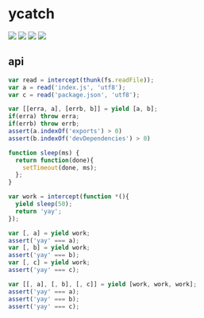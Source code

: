 # ycatch

![](http://img.shields.io/npm/v/ycatch.svg?style=flat)
![](http://img.shields.io/npm/l/ycatch.svg?style=flat)
![](http://img.shields.io/travis/ramitos/ycatch.svg?style=flat)
![](http://img.shields.io/badge/stability-experimental-orange.svg?style=flat)

## api

```js
var read = intercept(thunk(fs.readFile));
var a = read('index.js', 'utf8');
var c = read('package.json', 'utf8');

var [[erra, a], [errb, b]] = yield [a, b];
if(erra) throw erra;
if(errb) throw errb;
assert(a.indexOf('exports') > 0)
assert(b.indexOf('devDependencies') > 0)
```

```js
function sleep(ms) {
  return function(done){
    setTimeout(done, ms);
  };
}

var work = intercept(function *(){
  yield sleep(50);
  return 'yay';
});

var [, a] = yield work;
assert('yay' === a);
var [, b] = yield work;
assert('yay' === b);
var [, c] = yield work;
assert('yay' === c);

var [[, a], [, b], [, c]] = yield [work, work, work];
assert('yay' === a);
assert('yay' === b);
assert('yay' === c);
```